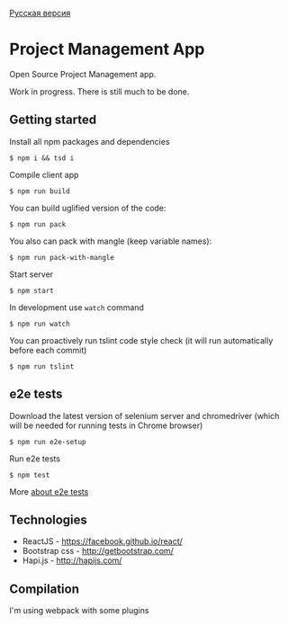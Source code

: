 [Русская версия](readme-ru.md)

# Project Management App

Open Source Project Management app.

Work in progress. There is still much to be done.

## Getting started

Install all npm packages and dependencies

```
$ npm i && tsd i
```

Compile client app

```
$ npm run build
```

You can build uglified version of the code:

```
$ npm run pack
```

You also can pack with mangle (keep variable names):

```
$ npm run pack-with-mangle
```

Start server

```
$ npm start
```

In development use `watch` command

```
$ npm run watch
```

You can proactively run tslint code style check (it will run automatically before each commit)

```
$ npm run tslint
```

## e2e tests

Download the latest version of selenium server and chromedriver (which will be needed for running tests in Chrome browser)

```
$ npm run e2e-setup
```

Run e2e tests

```
$ npm test
```

More [about e2e tests](docs/e2e.md)

## Technologies

* ReactJS - https://facebook.github.io/react/
* Bootstrap css - http://getbootstrap.com/
* Hapi.js - http://hapijs.com/

## Compilation

I'm using webpack with some plugins


